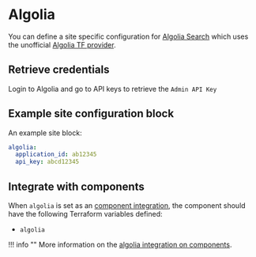 # Algolia

You can define a site specific configuration for [Algolia Search](https://www.algolia.com/doc/) which uses the unofficial [Algolia TF provider](https://registry.terraform.io/providers/k-yomo/algolia/latest).

## Retrieve credentials

Login to Algolia and go to API keys to retrieve the `Admin API Key`

## Example site configuration block

An example site block:

```yaml
algolia:
  application_id: ab12345
  api_key: abcd12345
```
      
## Integrate with components

When `algolia` is set as an [component integration](../../reference/components/structure.md#integrations), the component should have the following Terraform variables defined:

- `algolia`

!!! info ""
    More information on the [algolia integration on components](../../reference/components/structure.md#algolia).
